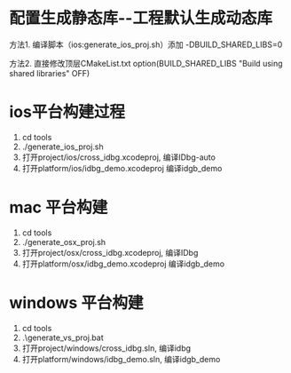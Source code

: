 # 配置生成静态库--工程默认生成动态库
方法1. 编译脚本（ios:generate_ios_proj.sh）添加 -DBUILD_SHARED_LIBS=0

方法2. 直接修改顶层CMakeList.txt option(BUILD_SHARED_LIBS "Build using shared libraries" OFF)

# ios平台构建过程
1. cd tools
2. ./generate_ios_proj.sh
3. 打开project/ios/cross_idbg.xcodeproj, 编译IDbg-auto
4. 打开platform/ios/idbg_demo.xcodeproj 编译idgb_demo

# mac 平台构建
1. cd tools
2. ./generate_osx_proj.sh
3. 打开project/osx/cross_idbg.xcodeproj, 编译IDbg
4. 打开platform/osx/idbg_demo.xcodeproj 编译idgb_demo

# windows 平台构建
1. cd tools
2. .\generate_vs_proj.bat
3. 打开project/windows/cross_idbg.sln, 编译idbg
4. 打开platform/windows/idbg_demo.sln, 编译idgb_demo
